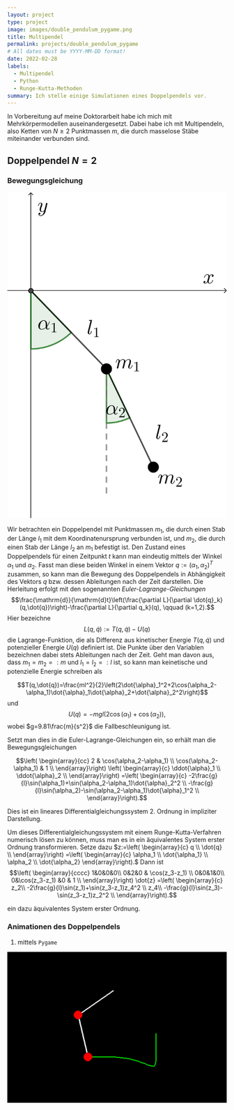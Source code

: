```yaml
---
layout: project
type: project
image: images/double_pendulum_pygame.png
title: Multipendel
permalink: projects/double_pendulum_pygame
# All dates must be YYYY-MM-DD format!
date: 2022-02-28
labels:
  - Multipendel
  - Python
  - Runge-Kutta-Methoden
summary: Ich stelle einige Simulationen eines Doppelpendels vor.
---
```


In Vorbereitung auf meine Doktorarbeit habe ich mich mit Mehrkörpermodellen auseinandergesetzt. 
Dabei habe ich mit Multipendeln, also Ketten von $N \geq 2$ Punktmassen $m$, die durch masselose Stäbe miteinander verbunden sind.

## Doppelpendel $N=2$

### Bewegungsgleichung

<div class="ui small rounded images">
  <img class="ui image" src="../images/double_pendulum_scheme.png">
</div>

Wir betrachten ein Doppelpendel mit Punktmassen $m_1$, die durch einen Stab der Länge $l_1$ mit dem Koordinatenursprung verbunden ist, und $m_2$, die durch einen Stab der Länge $l_2$ an $m_1$ befestigt ist.
Den Zustand eines Doppelpendels für einen Zeitpunkt $t$ kann man eindeutig mittels der Winkel $\alpha_1$ und $\alpha_2$. 
Fasst man diese beiden Winkel in einem Vektor $q:=(\alpha_1,\alpha_2)^T$ zusammen, so kann man die Bewegung des Doppelpendels in Abhängigkeit des Vektors $q$ bzw. dessen Ableitungen nach der Zeit darstellen.
Die Herleitung erfolgt mit den sogenannten *Euler-Lagrange-Gleichungen*
$$\frac{\mathrm{d}}{\mathrm{d}t}\left(\frac{\partial L}{\partial \dot{q}_k}(q,\dot{q})\right)-\frac{\partial L}{\partial q_k}(q), \qquad (k=1,2).$$
Hier bezeichne $$L(q,\dot{q}):=T(q,\dot{q})-U(q)$$
die Lagrange-Funktion, die als Differenz aus kinetischer Energie $T(q,\dot{q})$ und potenzieller Energie $U(q)$ definiert ist.
Die Punkte über den Variablen bezeichnen dabei stets Ableitungen nach der Zeit.
Geht man davon aus, dass $m_1=m_2=:m$ und $l_1=l_2=:l$ ist, so kann man keinetische und potenzielle Energie schreiben als

$$T(q,\dot{q})=\frac{ml^2}{2}\left(2\dot{\alpha}_1^2+2\cos(\alpha_2-\alpha_1)\dot{\alpha}_1\dot{\alpha}_2+\dot{\alpha}_2^2\right)$$
und 
$$U(q)=-mgl(2\cos(\alpha_1)+\cos(\alpha_2)),$$
wobei $g=9.81\frac{m}{s^2}$ die Fallbeschleunigung ist.

Setzt man dies in die Euler-Lagrange-Gleichungen ein, so erhält man die Bewegungsgleichungen

$$\left( \begin{array}{cc}
2 & \cos(\alpha_2-\alpha_1)  \\ 
\cos(\alpha_2-\alpha_1)  & 1  \\
\end{array}\right)
\left( \begin{array}{c}
\ddot{\alpha}_1   \\ 
\ddot{\alpha}_2   \\
\end{array}\right)
=\left( \begin{array}{c}
-2\frac{g}{l}\sin(\alpha_1)+\sin(\alpha_2-\alpha_1)\dot{\alpha}_2^2   \\ 
-\frac{g}{l}\sin(\alpha_2)-\sin(\alpha_2-\alpha_1)\dot{\alpha}_1^2   \\
\end{array}\right).$$

Dies ist ein lineares Differentialgleichungssystem 2. Ordnung in impliziter Darstellung.

Um dieses Differentialgleichungssystem mit einem Runge-Kutta-Verfahren numerisch lösen zu können, muss man es in ein äquivalentes System erster Ordnung transformieren.
Setze dazu $z:=\left( \begin{array}{c}
q   \\ 
\dot{q}  \\
\end{array}\right)
=\left( \begin{array}{c}
\alpha_1 \\
\dot{\alpha_1}  \\ 
\alpha_2   \\
\dot{\alpha_2}
\end{array}\right).$
Dann ist 
$$\left( \begin{array}{cccc}
1&0&0&0\\
0&2&0 & \cos(z_3-z_1)  \\ 
0&0&1&0\\
0&\cos(z_3-z_1) &0 & 1  \\
\end{array}\right)
\dot{z}
=\left( \begin{array}{c}
z_2\\
-2\frac{g}{l}\sin(z_1)+\sin(z_3-z_1)z_4^2   \\ 
z_4\\
-\frac{g}{l}\sin(z_3)-\sin(z_3-z_1)z_2^2   \\
\end{array}\right).$$

ein dazu äquivalentes System erster Ordnung.


### Animationen des Doppelpendels

1.  mittels `Pygame`


![Double pendulum](../images/double-pendulum.gif)





